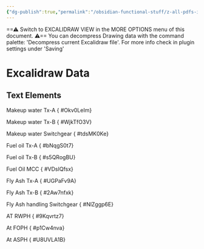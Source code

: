 ```yaml
---
{"dg-publish":true,"permalink":"/obsidian-functional-stuff/z-all-pdfs-images-and-small-excalidraws/rwph-foph-and-asph-switch-gear-drawing/","tags":["excalidraw"],"noteIcon":""}
---
```


==⚠  Switch to EXCALIDRAW VIEW in the MORE OPTIONS menu of this document. ⚠== You can decompress Drawing data with the command palette: 'Decompress current Excalidraw file'. For more info check in plugin settings under 'Saving'


# Excalidraw Data
## Text Elements
Makeup water Tx-A
{ #Okv0LeIm}


Makeup water Tx-B
{ #WjkTfO3V}


Makeup water Switchgear
{ #tdsMK0Ke}


Fuel oil Tx-A
{ #bNqgS0t7}


Fuel oil Tx-B
{ #s5QRogBU}


Fuel Oil MCC
{ #VDsIQfsx}


Fly Ash Tx-A
{ #UGPaFv9A}


Fly Ash Tx-B
{ #2Aw7nfxk}


Fly Ash handling Switchgear
{ #NlZggp6E}


AT RWPH
{ #9Kqvrtz7}


At FOPH
{ #p1Cw4nva}


At ASPH
{ #U8UVLA1B}


